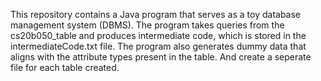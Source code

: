 This repository contains a Java program that serves as a toy database management system (DBMS). The program takes queries from the cs20b050_table and produces intermediate code, which is stored in the intermediateCode.txt file. The program also generates dummy data that aligns with the attribute types present in the table.
And create a seperate file for each table created.
